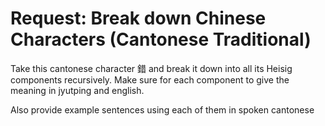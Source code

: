 # Request: Break down Chinese Characters (Cantonese Traditional)

Take this cantonese character 錯 and break it down into all its Heisig components recursively. Make sure for each component to give the meaning in jyutping and english.

Also provide example sentences using each of them in spoken cantonese